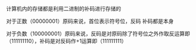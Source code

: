 计算机内的存储都是利用二进制的补码进行存储的

对于正数（00000001）原码来说，首位表示符号位，反码 补码都是本身

对于负数（100000001）原码来说，反码是对原码除了符号位之外作取反运算即（111111110），补码是对反码作+1运算即（111111111）

